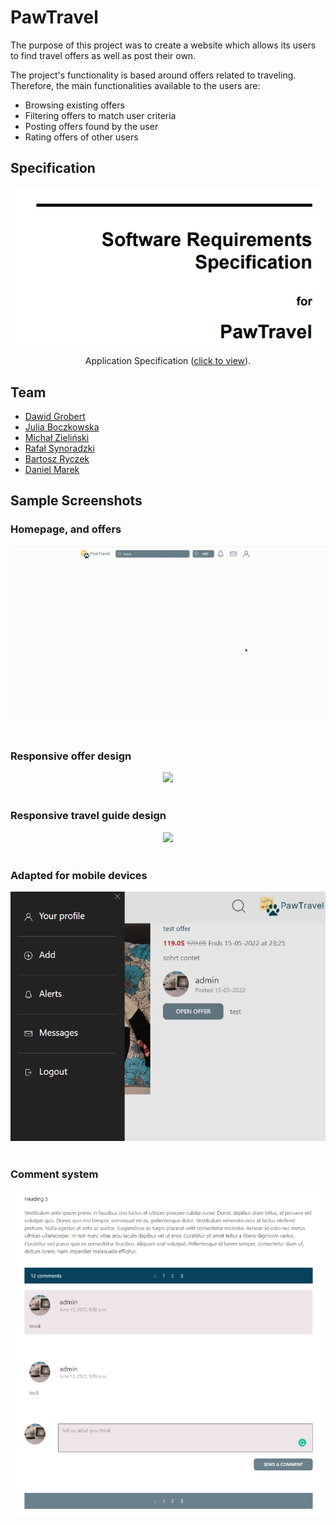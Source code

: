 # PawTravel
The purpose of this project was to create a website which allows its users to find travel offers as well as post their own.

The project's functionality is based around offers related to traveling. Therefore, the main functionalities available to the users are:
* Browsing existing offers
* Filtering offers to match user criteria
* Posting offers found by the user
* Rating offers of other users


## Specification
<div align="center">
<a href="docs/reports/specification.pdf"><img src="docs/readme/specification.jpg"/></a>
<p>Application Specification (<a href="docs/reports/specification.pdf">click to view</a>).</p>
</div>


## Team
* [Dawid Grobert](https://github.com/Notiooo)
* [Julia Boczkowska](https://github.com/JuliaBoczkowska)
* [Michał Zieliński](https://github.com/michalzielinski913)
* [Rafał Synoradzki](https://github.com/Morticzek)
* [Bartosz Ryczek](https://github.com/bartryc570)
* [Daniel Marek](https://github.com/danielmarek22)


## Sample Screenshots

### Homepage, and offers
<div align="center"><img src="docs/readme/sample-demo.gif"/></div><br>

### Responsive offer design
<div align="center"><img src="docs/readme/offer_design.gif"/></div><br>

### Responsive travel guide design
<div align="center"><img src="docs/readme/travel_guide_design.gif"/></div><br>

### Adapted for mobile devices
<div align="center"><img src="docs/readme/mobile_navbar.png"/></div><br>

### Comment system
<div align="center"><img src="docs/readme/comments.png"/></div><br>